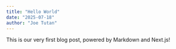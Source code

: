 ```yaml
---
title: "Hello World"
date: "2025-07-18"
author: "Joe Tutan"
---
```


This is our very first blog post, powered by Markdown and Next.js!
